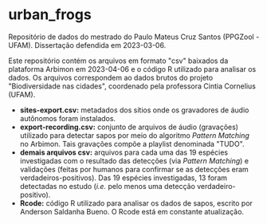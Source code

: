 # urban_frogs
Repositório de dados do mestrado do Paulo Mateus Cruz Santos (PPGZool - UFAM). Dissertação defendida em 2023-03-06.

Este repositório contém os arquivos em formato "csv" baixados da plataforma Arbimon em 2023-04-06 e o código R utilizado para analisar os dados. Os arquivos correspondem ao dados brutos do projeto "Biodiversidade nas cidades", coordenado pela professora Cintia Cornelius (UFAM).

- **sites-export.csv:** metadados dos sítios onde os gravadores de áudio autônomos foram instalados.
- **export-recording.csv:** conjunto de arquivos de áudio (gravações) utilizado para detectar sapos por meio do algoritmo *Pattern Matching* no Arbimon. Tais gravações compõe a playlist denominada "TUDO".
- **demais arquivos csv:** arquivos para cada uma das 19 espécies investigadas com o resultado das detecções (via *Pattern Matching*) e validações (feitas por humanos para confirmar se as detecções eram verdadeiros-positivos). Das 19 espécies investigadas, 13 foram detectadas no estudo (*i.e.* pelo menos uma detecção verdadeiro-positivo).
- **Rcode:** código R utilizado para analisar os dados de sapos, escrito por Anderson Saldanha Bueno. O Rcode está em constante atualização.

